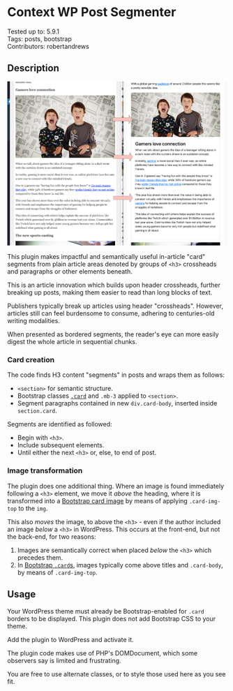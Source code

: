 # Context WP Post Segmenter

Tested up to: 5.9.1  
Tags: posts, bootstrap  
Contributors: robertandrews  

## Description

![Plugin screenshot](screenshot.png)

This plugin makes impactful and semantically useful in-article "card" segments from plain article areas denoted by groups of `<h3>` crossheads and paragraphs or other elements beneath.

This is an article innovation which builds upon header crossheads, further breaking up posts, making them easier to read than long blocks of text.

Publishers typically break up articles using header "crossheads". However, articles still can feel burdensome to consume, adhering to centuries-old writing modalities.

When presented as bordered segments, the reader's eye can more easily digest the whole article in sequential chunks.

### Card creation

The code finds H3 content "segments" in posts and wraps them as follows:

* `<section>` for semantic structure.
* Bootstrap classes [`.card`](https://getbootstrap.com/docs/5.0/components/card/) and `.mb-3` applied to `<section>`.
* Segment paragraphs contained in new `div.card-body`, inserted inside `section.card`.

Segments are identified as followed:

* Begin with `<h3>`.
* Include subsequent elements.
* Until either the next `<h3>` or, else, to end of post.

### Image transformation

The plugin does one additional thing. Where an image is found immediately following a `<h3>` element, we move it _above_ the heading, where it is transformed into a [Bootstrap card image](https://getbootstrap.com/docs/5.0/components/card/#images) by means of applying `.card-img-top` to the `img`.

This also _moves_ the image, to above the `<h3>` - even if the author included an image _below_ a `<h3>` in WordPress. This occurs at the front-end, but not the back-end, for two reasons:

1. Images are semantically correct when placed _below_ the `<h3>` which precedes them.
2. In [Bootstrap `.card`s](https://getbootstrap.com/docs/5.0/components/card/), images typically come above titles and `.card-body`, by means of `.card-img-top`.

## Usage

Your WordPress theme must already be Bootstrap-enabled for `.card` borders to be displayed. This plugin does not add Bootstrap CSS to your theme.

Add the plugin to WordPress and activate it.

The plugin code makes use of PHP's DOMDocument, which some observers say is limited and frustrating.

 You are free to use alternate classes, or to style those used here as you see fit.
